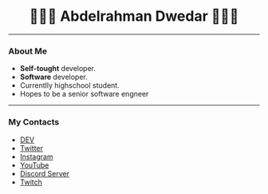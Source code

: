 <h1 align="center">👨🏻‍💻 Abdelrahman Dwedar 👨🏻‍💻</h1>
<hr>

### About Me
* <b>Self-tought</b> developer.
* <b>Software</b> developer.
* Currentlly highschool student.
* Hopes to be a senior software engneer
<hr>

### My Contacts
* [DEV](https://dev.to/abdelrahman_dwedar)
* [Twitter](https://twitter.com/3_Dwedar)
* [Instagram](https://www.instagram.com/abdelrhman._.dwedar/)
* [YouTube](https://www.youtube.com/channel/UCDb4dNtGD3eI9gtPt93ikKQ)
* [Discord Server](https://discord.gg/8FDyqPU)
* [Twitch](https://www.twitch.tv/7350_gaming)
